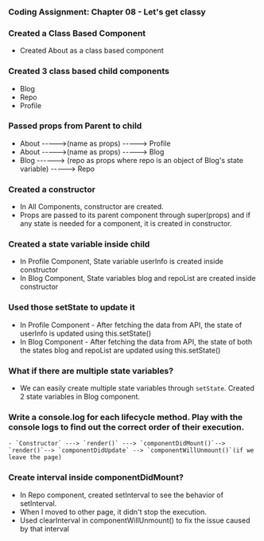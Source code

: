 ### Coding Assignment: Chapter 08 - Let's get classy
### Created a Class Based Component 
- Created About as a class based component
### Created 3 class based child components 
  - Blog
  - Repo 
  - Profile
### Passed props from Parent to child
- About ----->(name as props) -----> Profile
- About ----->(name as props) -----> Blog
- Blog ------> (repo as props where repo is an object of Blog's state variable) -----> Repo
### Created a constructor
- In All Components, constructor are created. 
- Props are passed to its parent component through super(props) and if any state is needed for a component, it is created in constructor.
### Created a state variable inside child
- In Profile Component, State variable userInfo is created inside constructor
- In Blog Component, State variables blog and repoList are created inside constructor
### Used those setState to update it
- In Profile Component - After fetching the data from API, the state of userInfo is updated using this.setState()
- In Blog Component - After fetching the data from API, the state of both the states blog and repoList are updated using this.setState()
### What if there are multiple state variables?
- We can easily create multiple state variables through `setState`. Created 2 state variables in Blog component.
### Write a console.log for each lifecycle method. Play with the console logs to find out the correct order of their execution.
    - `Constructor` ---> `render()` ---> `componentDidMount()`--> `render()`--> `componentDidUpdate` --> `componentWillUnmount()`(if we leave the page)

### Create interval inside componentDidMount?
 - In Repo component, created setInterval to see the behavior of setInterval. 
 - When I moved to other page, it didn't stop the execution.
 - Used clearInterval in componentWillUnmount() to fix the issue caused by that interval